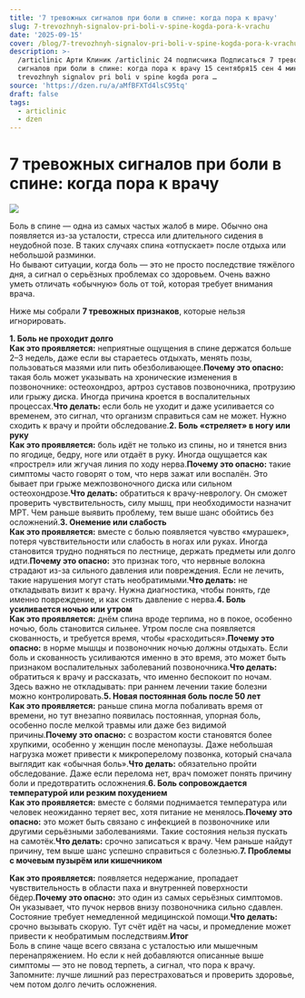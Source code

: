 ```yaml
---
title: '7 тревожных сигналов при боли в спине: когда пора к врачу'
slug: 7-trevozhnyh-signalov-pri-boli-v-spine-kogda-pora-k-vrachu
date: '2025-09-15'
cover: /blog/7-trevozhnyh-signalov-pri-boli-v-spine-kogda-pora-k-vrachu/cover.jpg
description: >-
  /articlinic Арти Клиник /articlinic 24 подписчика Подписаться 7 тревожных
  сигналов при боли в спине: когда пора к врачу 15 сентября15 сен 4 мин /blog/7
  trevozhnyh signalov pri boli v spine kogda pora …
source: 'https://dzen.ru/a/aMfBFXTd4lsC95tq'
draft: false
tags:
  - articlinic
  - dzen
---
```


# 7 тревожных сигналов при боли в спине: когда пора к врачу

![](/blog/7-trevozhnyh-signalov-pri-boli-v-spine-kogda-pora-k-vrachu/img-0.jpg)

Боль в спине — одна из самых частых жалоб в мире. Обычно она появляется из-за усталости, стресса или длительного сидения в неудобной позе. В таких случаях спина «отпускает» после отдыха или небольшой разминки.  
Но бывают ситуации, когда боль — это не просто последствие тяжёлого дня, а сигнал о серьёзных проблемах со здоровьем. Очень важно уметь отличать «обычную» боль от той, которая требует внимания врача.

Ниже мы собрали **7 тревожных признаков**, которые нельзя игнорировать.  
  
**1\. Боль не проходит долго**  
**Как это проявляется:** неприятные ощущения в спине держатся больше 2–3 недель, даже если вы стараетесь отдыхать, менять позы, пользоваться мазями или пить обезболивающее.**Почему это опасно:** такая боль может указывать на хронические изменения в позвоночнике: остеохондроз, артроз суставов позвоночника, протрузию или грыжу диска. Иногда причина кроется в воспалительных процессах.**Что делать:** если боль не уходит и даже усиливается со временем, это сигнал, что организм справиться сам не может. Нужно сходить к врачу и пройти обследование.**2\. Боль «стреляет» в ногу или руку**  
**Как это проявляется:** боль идёт не только из спины, но и тянется вниз по ягодице, бедру, ноге или отдаёт в руку. Иногда ощущается как «прострел» или жгучая линия по ходу нерва.**Почему это опасно:** такие симптомы часто говорят о том, что нерв зажат или воспалён. Это бывает при грыже межпозвоночного диска или сильном остеохондрозе.**Что делать:** обратиться к врачу-неврологу. Он сможет проверить чувствительность, силу мышц, при необходимости назначит МРТ. Чем раньше выявить проблему, тем выше шанс обойтись без осложнений.**3\. Онемение или слабость**  
**Как это проявляется:** вместе с болью появляется чувство «мурашек», потеря чувствительности или слабость в ногах или руках. Иногда становится трудно подняться по лестнице, держать предметы или долго идти.**Почему это опасно:** это признак того, что нервные волокна страдают из-за сильного давления или повреждения. Если не лечить, такие нарушения могут стать необратимыми.**Что делать:** не откладывать визит к врачу. Нужна диагностика, чтобы понять, где именно повреждение, и как снять давление с нерва.**4\. Боль усиливается ночью или утром**  
**Как это проявляется:** днём спина вроде терпима, но в покое, особенно ночью, боль становится сильнее. Утром после сна появляется скованность, и требуется время, чтобы «расходиться».**Почему это опасно:** в норме мышцы и позвоночник ночью должны отдыхать. Если боль и скованность усиливаются именно в это время, это может быть признаком воспалительных заболеваний позвоночника.**Что делать:** обратиться к врачу и рассказать, что именно беспокоит по ночам. Здесь важно не откладывать: при раннем лечении такие болезни можно контролировать.**5\. Новая постоянная боль после 50 лет**  
**Как это проявляется:** раньше спина могла побаливать время от времени, но тут внезапно появилась постоянная, упорная боль, особенно после мелкой травмы или даже без видимой причины.**Почему это опасно:** с возрастом кости становятся более хрупкими, особенно у женщин после менопаузы. Даже небольшая нагрузка может привести к микроперелому позвонка, который сначала выглядит как «обычная боль».**Что делать:** обязательно пройти обследование. Даже если перелома нет, врач поможет понять причину боли и предотвратить осложнения.**6\. Боль сопровождается температурой или резким похудением**  
**Как это проявляется:** вместе с болями поднимается температура или человек неожиданно теряет вес, хотя питание не менялось.**Почему это опасно:** это может быть связано с инфекцией в позвоночнике или другими серьёзными заболеваниями. Такие состояния нельзя пускать на самотёк.**Что делать:** срочно записаться к врачу. Чем раньше найдут причину, тем выше шанс успешно справиться с болезнью.**7\. Проблемы с мочевым пузырём или кишечником**

**Как это проявляется:** появляется недержание, пропадает чувствительность в области паха и внутренней поверхности бёдер.**Почему это опасно:** это один из самых серьёзных симптомов. Он указывает, что пучок нервов внизу позвоночника сильно сдавлен. Состояние требует немедленной медицинской помощи.**Что делать:** срочно вызывать скорую. Тут счёт идёт на часы, и промедление может привести к необратимым последствиям.**Итог**  
Боль в спине чаще всего связана с усталостью или мышечным перенапряжением. Но если к ней добавляются описанные выше симптомы — это не повод терпеть, а сигнал, что пора к врачу.  
Запомните: лучше лишний раз перестраховаться и проверить здоровье, чем потом долго лечить осложнения.  